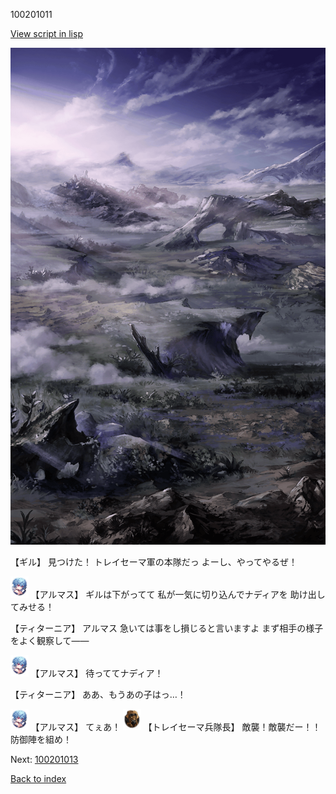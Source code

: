 100201011

[View script in lisp](../scripts/100201011.txt)

![101_plain_daytime.png](../images/backgrounds/101_plain_daytime.png)

【ギル】
見つけた！
トレイセーマ軍の本隊だっ
よーし、やってやるぜ！

<img src="../images/units/3103811.png" alt="3103811.png" height="34"/>
【アルマス】
ギルは下がってて
私が一気に切り込んでナディアを
助け出してみせる！

【ティターニア】
アルマス
急いては事をし損じると言いますよ
まず相手の様子をよく観察して――

<img src="../images/units/3103811.png" alt="3103811.png" height="34"/>
【アルマス】
待っててナディア！

【ティターニア】
ああ、もうあの子はっ…！

<img src="../images/units/3103811.png" alt="3103811.png" height="34"/>
【アルマス】
てぇあ！

<img src="../images/units/3830007.png" alt="3830007.png" height="34"/>
【トレイセーマ兵隊長】
敵襲！敵襲だー！！
防御陣を組め！


Next: [100201013](100201013.md)

[Back to index](index.md)
